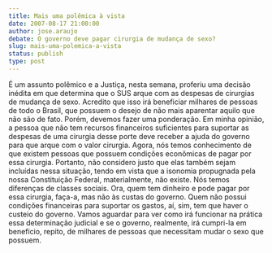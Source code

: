 ```yaml
---
title: Mais uma polêmica à vista
date: 2007-08-17 21:00:00
author: jose.araujo
debate: O governo deve pagar cirurgia de mudança de sexo?
slug: mais-uma-polemica-a-vista
status: publish 
type: post
---
```


É um assunto polêmico e a Justiça, nesta semana, proferiu uma decisão inédita em que determina que o SUS arque com as despesas de cirurgias de mudança de sexo. Acredito que isso irá beneficiar milhares de pessoas de todo o Brasil, que possuem o desejo de não mais aparentar aquilo que não são de fato. Porém, devemos fazer uma ponderação. Em minha opinião, a pessoa que não tem recursos financeiros suficientes para suportar as despesas de uma cirurgia desse porte deve receber a ajuda do governo para que arque com o valor cirurgia. Agora, nós temos conhecimento de que existem pessoas que possuem condições econômicas de pagar por essa cirurgia. Portanto, não considero justo que elas também sejam incluídas nessa situação, tendo em vista que a isonomia propugnada pela nossa Constituição Federal, materialmente, não existe. Nós temos diferenças de classes sociais. Ora, quem tem dinheiro e pode pagar por essa cirurgia, faça-a, mas não às custas do governo. Quem não possui condições financeiras para suportar os gastos, aí, sim, tem que haver o custeio do governo. Vamos aguardar para ver como irá funcionar na prática essa determinação judicial e se o governo, realmente, irá cumpri-la em benefício, repito, de milhares de pessoas que necessitam mudar o sexo que possuem.
